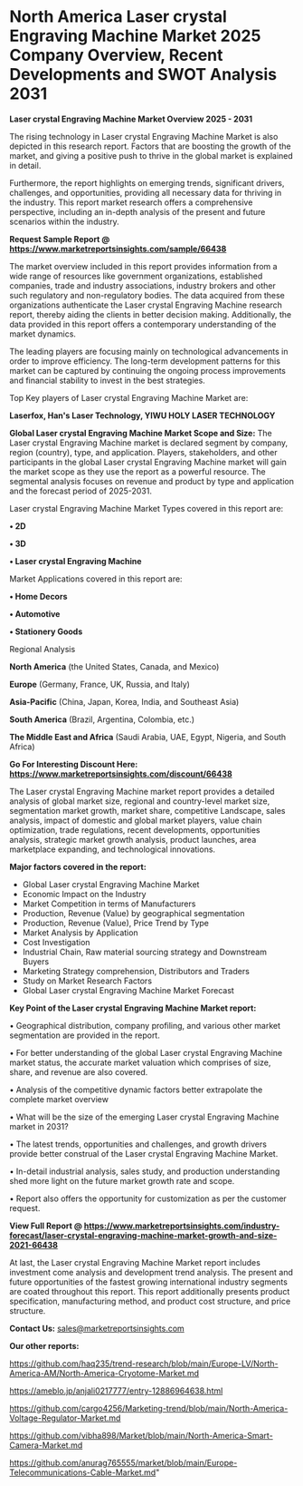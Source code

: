# North America Laser crystal Engraving Machine Market 2025 Company Overview, Recent Developments and SWOT Analysis 2031

<Strong> Laser crystal Engraving Machine Market Overview 2025 - 2031</strong>

The rising technology in Laser crystal Engraving Machine Market is also depicted in this research report. Factors that are boosting the growth of the market, and giving a positive push to thrive in the global market is explained in detail.

Furthermore, the report highlights on emerging trends, significant drivers, challenges, and opportunities, providing all necessary data for thriving in the industry. This report market research offers a comprehensive perspective, including an in-depth analysis of the present and future scenarios within the industry.

<strong>Request Sample Report @ <a href=https://www.marketreportsinsights.com/sample/66438>https://www.marketreportsinsights.com/sample/66438</a></strong>

The market overview included in this report provides information from a wide range of resources like government organizations, established companies, trade and industry associations, industry brokers and other such regulatory and non-regulatory bodies. The data acquired from these organizations authenticate the Laser crystal Engraving Machine research report, thereby aiding the clients in better decision making. Additionally, the data provided in this report offers a contemporary understanding of the market dynamics.

The leading players are focusing mainly on technological advancements in order to improve efficiency. The long-term development patterns for this market can be captured by continuing the ongoing process improvements and financial stability to invest in the best strategies.

Top Key players of Laser crystal Engraving Machine Market are:

<strong>Laserfox, Han&#39;s Laser Technology, YIWU HOLY LASER TECHNOLOGY</strong>

<strong><b>Global Laser crystal Engraving Machine Market Scope and Size:</b></strong>
The Laser crystal Engraving Machine market is declared segment by company, region (country), type, and application. Players, stakeholders, and other participants in the global Laser crystal Engraving Machine market will gain the market scope as they use the report as a powerful resource. The segmental analysis focuses on revenue and product by type and application and the forecast period of 2025-2031.

Laser crystal Engraving Machine Market Types covered in this report are:

<strong>• 2D

• 3D

• Laser crystal Engraving Machine</strong>

Market Applications covered in this report are:

<strong>• Home Decors

• Automotive

• Stationery Goods</strong> 

Regional Analysis

<strong>North America</strong> (the United States, Canada, and Mexico)

<strong>Europe</strong> (Germany, France, UK, Russia, and Italy)

<strong>Asia-Pacific</strong> (China, Japan, Korea, India, and Southeast Asia)

<strong>South America</strong> (Brazil, Argentina, Colombia, etc.)

<strong>The Middle East and Africa</strong> (Saudi Arabia, UAE, Egypt, Nigeria, and South Africa)

<strong>Go For Interesting Discount Here: <a href=https://www.marketreportsinsights.com/discount/66438>https://www.marketreportsinsights.com/discount/66438</a></strong>

The Laser crystal Engraving Machine market report provides a detailed analysis of global market size, regional and country-level market size, segmentation market growth, market share, competitive Landscape, sales analysis, impact of domestic and global market players, value chain optimization, trade regulations, recent developments, opportunities analysis, strategic market growth analysis, product launches, area marketplace expanding, and technological innovations.

<strong><b>Major factors covered in the report:</b></strong>
<ul>
  <li>Global Laser crystal Engraving Machine Market </li>
  <li>Economic Impact on the Industry</li>
  <li>Market Competition in terms of Manufacturers</li>
  <li>Production, Revenue (Value) by geographical segmentation</li>
  <li>Production, Revenue (Value), Price Trend by Type</li>
  <li>Market Analysis by Application</li>
  <li>Cost Investigation</li>
  <li>Industrial Chain, Raw material sourcing strategy and Downstream Buyers</li>
  <li>Marketing Strategy comprehension, Distributors and Traders</li>
  <li>Study on Market Research Factors</li>
  <li>Global Laser crystal Engraving Machine Market Forecast</li>
</ul>

<strong><b>Key Point of the Laser crystal Engraving Machine Market report:</b></strong>

• Geographical distribution, company profiling, and various other market segmentation are provided in the report.

• For better understanding of the global Laser crystal Engraving Machine market status, the accurate market valuation which comprises of size, share, and revenue are also covered.

• Analysis of the competitive dynamic factors better extrapolate the complete market overview

• What will be the size of the emerging Laser crystal Engraving Machine market in 2031?

• The latest trends, opportunities and challenges, and growth drivers provide better construal of the Laser crystal Engraving Machine Market.

• In-detail industrial analysis, sales study, and production understanding shed more light on the future market growth rate and scope.

• Report also offers the opportunity for customization as per the customer request.

<strong><b>View Full Report @ <a href=https://www.marketreportsinsights.com/industry-forecast/laser-crystal-engraving-machine-market-growth-and-size-2021-66438>https://www.marketreportsinsights.com/industry-forecast/laser-crystal-engraving-machine-market-growth-and-size-2021-66438</a></b></strong>


At last, the Laser crystal Engraving Machine Market report includes investment come analysis and development trend analysis. The present and future opportunities of the fastest growing international industry segments are coated throughout this report. This report additionally presents product specification, manufacturing method, and product cost structure, and price structure.

<strong>Contact Us:</strong>
sales@marketreportsinsights.com

<strong>Our other reports:</strong>

<a href=https://github.com/haq235/trend-research/blob/main/Europe-LV/North-America-AM/North-America-Cryotome-Market.md>https://github.com/haq235/trend-research/blob/main/Europe-LV/North-America-AM/North-America-Cryotome-Market.md</a>

<a href=https://ameblo.jp/anjali0217777/entry-12886964638.html>https://ameblo.jp/anjali0217777/entry-12886964638.html</a>

<a href=https://github.com/cargo4256/Marketing-trend/blob/main/North-America-Voltage-Regulator-Market.md>https://github.com/cargo4256/Marketing-trend/blob/main/North-America-Voltage-Regulator-Market.md</a>

<a href=https://github.com/vibha898/Market/blob/main/North-America-Smart-Camera-Market.md>https://github.com/vibha898/Market/blob/main/North-America-Smart-Camera-Market.md</a>

<a href=https://github.com/anurag765555/market/blob/main/Europe-Telecommunications-Cable-Market.md>https://github.com/anurag765555/market/blob/main/Europe-Telecommunications-Cable-Market.md</a>"

